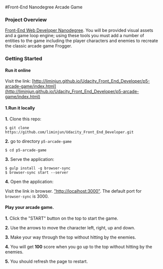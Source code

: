 
#Front-End Nanodegree Arcade Game

### Project Overview

[Front-End Web Developer Nanodegree](https://www.udacity.com/course/front-end-web-developer-nanodegree--nd001). You will be provided visual assets and a game loop engine; using these tools you must add a number of entities to the game including the player characters and enemies to recreate the classic arcade game Frogger.

### Getting Started

#### Run it online

Visit the link: [http://liminjun.github.io/Udacity_Front_End_Developer/p5-arcade-game/index.html](http://liminjun.github.io/Udacity_Front_End_Developer/p5-arcade-game/index.html)

#### 1.Run it locally

**1.** Clone this repo:

```
$ git clone https://github.com/liminjun/Udacity_Front_End_Developer.git
```
**2.**
go to directory `p5-arcade-game`
```
$ cd p5-arcade-game
```

**3.** Serve the application:

```
$ gulp install -g browser-sync
$ browser-sync start --server
```

**4.** Open the application:

Visit the link in browser. ["http://localhost:3000"]("http://localhost:3000"). The default port for `browser-sync` is 3000.

####  Play your arcade game.

**1.** Click the "START" button on the top to start the game.

**2.** Use the arrows to move the character left, right, up and down.

**3.** Make your way through the top without hitting by the enemies.

**4.** You will get **100** score when you go up to the top without hitting by the enemies.

**5.** You should refresh the page to restart.